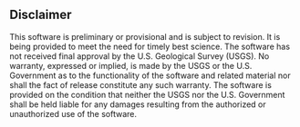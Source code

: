 ## Disclaimer

This software is preliminary or provisional and is subject to revision. It is being provided to
meet the need for timely best science. The software has not received final approval by the U.S.
Geological Survey (USGS). No warranty, expressed or implied, is made by the USGS or the U.S.
Government as to the functionality of the software and related material nor shall the fact of
release constitute any such warranty. The software is provided on the condition that neither the
USGS nor the U.S. Government shall be held liable for any damages resulting from the authorized or
unauthorized use of the software.
